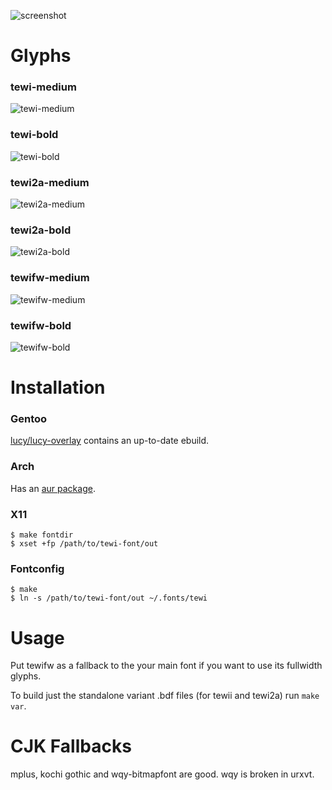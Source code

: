 ![screenshot](https://luz.lu/tewi/tewi.png)

# Glyphs
### tewi-medium
![tewi-medium](https://luz.lu/tewi/tewi-normal.png)

### tewi-bold
![tewi-bold](https://luz.lu/tewi/tewi-bold.png)

### tewi2a-medium
![tewi2a-medium](https://luz.lu/tewi/tewi2a-normal.png)

### tewi2a-bold
![tewi2a-bold](https://luz.lu/tewi/tewi2a-bold.png)

### tewifw-medium
![tewifw-medium](https://luz.lu/tewi/tewifw-normal.png)

### tewifw-bold
![tewifw-bold](https://luz.lu/tewi/tewifw-bold.png)

# Installation
### Gentoo
[lucy/lucy-overlay](https://github.com/lucy/lucy-overlay)
contains an up-to-date ebuild.

### Arch
Has an [aur package](https://aur.archlinux.org/packages/bdf-tewi-git/).

### X11
```
$ make fontdir
$ xset +fp /path/to/tewi-font/out
```

### Fontconfig
```
$ make
$ ln -s /path/to/tewi-font/out ~/.fonts/tewi
```

# Usage
Put tewifw as a fallback to the your main font
if you want to use its fullwidth glyphs.

To build just the standalone variant .bdf files
(for tewii and tewi2a)
run `make var`.

# CJK Fallbacks
mplus, kochi gothic and wqy-bitmapfont are good.
wqy is broken in urxvt.
